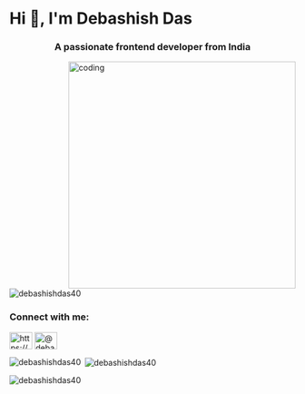 <h1>Hi 👋, I'm Debashish Das</h3>
<h3 align="center">A passionate frontend developer from India</h3>

<img align="right" alt ="coding" width="400" scr="https://camo.githubusercontent.com/cae12fddd9d6982901d82580bdf321d81fb299141098ca1c2d4891870827bf17/68747470733a2f2f6d69726f2e6d656469756d2e636f6d2f6d61782f313336302f302a37513379765349765f7430696f4a2d5a2e676966">
<p align="left"> <img src="https://komarev.com/ghpvc/?username=debashishdas40&label=Profile%20views&color=0e75b6&style=flat" alt="debashishdas40" /> </p>

<h3 align="left">Connect with me:</h3>
<p align="left">
<a href="https://linkedin.com/in/https://www.linkedin.com/in/debashishadas40/" target="blank"><img align="center" src="https://raw.githubusercontent.com/rahuldkjain/github-profile-readme-generator/master/src/images/icons/Social/linked-in-alt.svg" alt="https://www.linkedin.com/in/debashishadas40/" height="30" width="40" /></a>
<a href="https://medium.com/@debashishdas_48857" target="blank"><img align="center" src="https://raw.githubusercontent.com/rahuldkjain/github-profile-readme-generator/master/src/images/icons/Social/medium.svg" alt="@debashishdas_48857" height="30" width="40" /></a>
</p>

<p><img align="left" src="https://github-readme-stats.vercel.app/api/top-langs?username=debashishdas40&show_icons=true&locale=en&layout=compact" alt="debashishdas40" /></p>

<p>&nbsp;<img align="center" src="https://github-readme-stats.vercel.app/api?username=debashishdas40&show_icons=true&locale=en" alt="debashishdas40" /></p>

<p><img align="center" src="https://github-readme-streak-stats.herokuapp.com/?user=debashishdas40&" alt="debashishdas40" /></p>
